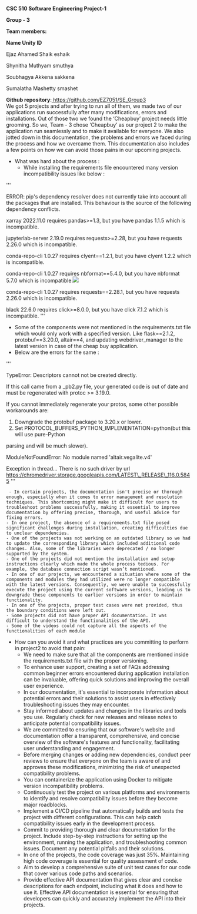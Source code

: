 ﻿**CSC 510 Software Engineering Project-1**

**Group - 3**

**Team members:**

**Name Unity ID**

Ejaz Ahamed Shaik eshaik

Shynitha Muthyam smuthya

Soubhagya Akkena sakkena

Sumalatha Mashetty smashet

**Github repository**:[ ](https://github.ncsu.edu/araveen/engr-ALDA-Fall2022-H35)[https://github.com/EZ7051/SE_Group3 ](https://github.com/EZ7051/SE_Group3)</br>
We got 5 projects and after trying to run all of them, we made two of our applications run successfully after many modifications, errors and installations. Out of those two we found the ‘Cheapbuy’ project needs little grooming. So we, Team - 3 chose ‘Cheapbuy’ as our project 2 to make the application run seamlessly and to make it available for everyone. We also jotted down in this documentation, the problems and errors we faced during the process and how we overcame them. This documentation also includes a few points on how we can avoid those pains in our upcoming projects.


- What was hard about the process :
  - While installing the requirements file encountered many version incompatibility issues like below :

'''

ERROR: pip's dependency resolver does not currently take into account all the packages that are installed. This behaviour is the source of the following dependency conflicts.

xarray 2022.11.0 requires pandas>=1.3, but you have pandas 1.1.5 which is incompatible.

jupyterlab-server 2.19.0 requires requests>=2.28, but you have requests 2.26.0 which is incompatible.

conda-repo-cli 1.0.27 requires clyent==1.2.1, but you have clyent 1.2.2 which is incompatible.

conda-repo-cli 1.0.27 requires nbformat==5.4.0, but you have nbformat 5.7.0 which is incompatible.![](Aspose.Words.6da1bd32-516e-4fbd-8b3e-a99145b1e0f0.002.png)

conda-repo-cli 1.0.27 requires requests==2.28.1, but you have requests 2.26.0 which is incompatible.

black 22.6.0 requires click>=8.0.0, but you have click 7.1.2 which is incompatible.
'''

   - Some of the components were not mentioned in the requirements.txt file which would only work with a specified version. Like flask==2.1.2, protobuf==3.20.0, altair==4, and updating webdriver\_manager to the latest version in case of the cheap buy application.
   - Below are the errors for the same :

'''

TypeError: Descriptors cannot not be created directly.

If this call came from a \_pb2.py file, your generated code is out of date and must be regenerated with protoc >= 3.19.0.

If you cannot immediately regenerate your protos, some other possible workarounds are:

1. Downgrade the protobuf package to 3.20.x or lower.
1. Set PROTOCOL\_BUFFERS\_PYTHON\_IMPLEMENTATION=python(but this will use pure-Python

parsing and will be much slower).

ModuleNotFoundError: No module named 'altair.vegalite.v4'

Exception in thread... There is no such driver by url https://chromedriver.storage.googleapis.com/LATEST\_RELEASE\_116.0.5845
'''

     - In certain projects, the documentation isn't precise or thorough enough, especially when it comes to error management and resolution techniques. This shortcoming might make it difficult for users to troubleshoot problems successfully, making it essential to improve documentation by offering precise, thorough, and useful advice for fixing errors.
    - In one project, the absence of a requirements.txt file posed significant challenges during installation, creating difficulties due to unclear dependencies.
    - One of the projects was not working on an outdated library so we had to update the corresponding library which included additional code changes. Also, some of the libraries were deprecated / no longer supported by the system.
    - One of the projects did not mention the installation and setup instructions clearly which made the whole process tedious. For example, the database connection script wasn’t mentioned.
    - In one of our projects, we encountered a situation where some of the components and modules they had utilized were no longer compatible with the latest versions. Consequently, we were unable to successfully execute the project using the current software versions, leading us to downgrade these components to earlier versions in order to maintain functionality.
    - In one of the projects, proper test cases were not provided, thus the boundary conditions were left out.
    - Some projects did not have proper API documentation. It was difficult to understand the functionalities of the API.
    - Some of the videos could not capture all the aspects of the functionalities of each module
- How can you avoid it and what practices are you committing to perform in project2 to avoid that pain:
    - We need to make sure that all the components are mentioned inside the requirements.txt file with the proper versioning.
    - To enhance user support, creating a set of FAQs addressing common beginner errors encountered during application installation can be invaluable, offering quick solutions and improving the overall user experience.
    - In our documentation, it's essential to incorporate information about potential errors and their solutions to assist users in effectively troubleshooting issues they may encounter.
    - Stay informed about updates and changes in the libraries and tools you use. Regularly check for new releases and release notes to anticipate potential compatibility issues.
    - We are committed to ensuring that our software's website and documentation offer a transparent, comprehensive, and concise overview of the software's features and functionality, facilitating user understanding and engagement.
    - Before merging changes or adding new dependencies, conduct peer reviews to ensure that everyone on the team is aware of and approves these modifications, minimizing the risk of unexpected compatibility problems.
    - You can containerize the application using Docker to mitigate version incompatibility problems.
    - Continuously test the project on various platforms and environments to identify and resolve compatibility issues before they become major roadblocks.
    - Implement a CI/CD pipeline that automatically builds and tests the project with different configurations. This can help catch compatibility issues early in the development process.
    - Commit to providing thorough and clear documentation for the project. Include step-by-step instructions for setting up the environment, running the application, and troubleshooting common issues. Document any potential pitfalls and their solutions.
    - In one of the projects, the code coverage was just 35%. Maintaining high code coverage is essential for quality assessment of code.
    - Aim to develop a comprehensive suite of unit test cases for our code that cover various code paths and scenarios.
    - Provide effective API documentation that gives clear and concise descriptions for each endpoint, including what it does and how to use it. Effective API documentation is essential for ensuring that developers can quickly and accurately implement the API into their projects.
